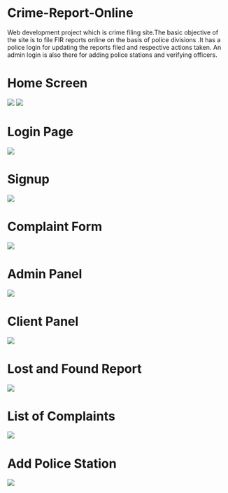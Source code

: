 # Crime-Report-Online

Web development project which is crime filing site.The basic objective of the site is to file FIR reports online on the
basis of police divisions .It has a police login for updating the reports filed and respective actions taken. An admin login
is also there for adding police stations and verifying officers.

<h1> Home Screen</h1>
<img src="https://raw.githubusercontent.com/ankitsikka/Crime-Report-Online/master/readme_images/home1.png"/>
<img src="https://raw.githubusercontent.com/ankitsikka/Crime-Report-Online/master/readme_images/home2.png"/>
<h1> Login Page</h1>
<img src="https://raw.githubusercontent.com/ankitsikka/Crime-Report-Online/master/readme_images/login.png"/>
<h1> Signup</h1>
<img src="https://raw.githubusercontent.com/ankitsikka/Crime-Report-Online/master/readme_images/signup.png"/>
<h1> Complaint Form</h1>
<img src="https://raw.githubusercontent.com/ankitsikka/Crime-Report-Online/master/readme_images/complaint_form.png"/>
<h1> Admin Panel</h1>
<img src="https://raw.githubusercontent.com/ankitsikka/Crime-Report-Online/master/readme_images/admin_panel.png"/>
<h1> Client Panel</h1>
<img src="https://raw.githubusercontent.com/ankitsikka/Crime-Report-Online/master/readme_images/client_panel.png"/>
<h1> Lost and Found Report</h1>
<img src="https://raw.githubusercontent.com/ankitsikka/Crime-Report-Online/master/readme_images/lostfount_report.png"/>
<h1> List of Complaints</h1>
<img src="https://raw.githubusercontent.com/ankitsikka/Crime-Report-Online/master/readme_images/list of complaints.png"/>
<h1> Add Police Station</h1>
<img src="https://raw.githubusercontent.com/ankitsikka/Crime-Report-Online/master/readme_images/add_police-station.png"/>
